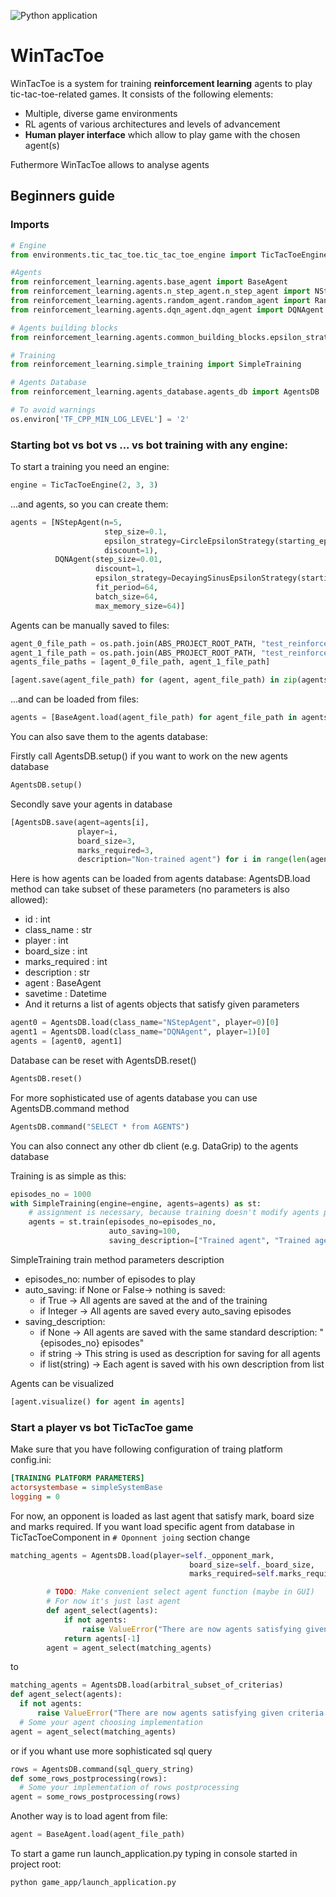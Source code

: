 ![Python application](https://github.com/engineerskkw/WinTacToe/workflows/Python%20application/badge.svg)

# WinTacToe
WinTacToe is a system for training **reinforcement learning** agents to play tic-tac-toe-related games.
It consists of the following elements:
* Multiple, diverse game environments
* RL agents of various architectures and levels of advancement
* **Human player interface** which allow to play game with the chosen agent(s)

Futhermore WinTacToe allows to analyse agents



## Beginners guide

### Imports
```python
# Engine
from environments.tic_tac_toe.tic_tac_toe_engine import TicTacToeEngine

#Agents
from reinforcement_learning.agents.base_agent import BaseAgent
from reinforcement_learning.agents.n_step_agent.n_step_agent import NStepAgent
from reinforcement_learning.agents.random_agent.random_agent import RandomAgent
from reinforcement_learning.agents.dqn_agent.dqn_agent import DQNAgent

# Agents building blocks
from reinforcement_learning.agents.common_building_blocks.epsilon_strategy import ConstantEpsilonStrategy, CircleEpsilonStrategy, DecayingSinusEpsilonStrategy

# Training
from reinforcement_learning.simple_training import SimpleTraining

# Agents Database
from reinforcement_learning.agents_database.agents_db import AgentsDB

# To avoid warnings
os.environ['TF_CPP_MIN_LOG_LEVEL'] = '2'
```
### Starting bot vs bot vs ... vs bot training with any engine:

To start a training you need an engine:
```python
engine = TicTacToeEngine(2, 3, 3)
```

...and agents, so you can create them:
```python
agents = [NStepAgent(n=5,
                     step_size=0.1,
                     epsilon_strategy=CircleEpsilonStrategy(starting_epsilon_value=0.1, exploration_part=0.7),
                     discount=1),
          DQNAgent(step_size=0.01,
                   discount=1,
                   epsilon_strategy=DecayingSinusEpsilonStrategy(starting_epsilon_value=0.1, exploration_part=0.7),
                   fit_period=64,
                   batch_size=64,
                   max_memory_size=64)]
```
Agents can be manually saved to files:
```python
agent_0_file_path = os.path.join(ABS_PROJECT_ROOT_PATH, "test_reinforcement_learning", "common_building_blocks", "trained_agents", "agent0.rl_agent")
agent_1_file_path = os.path.join(ABS_PROJECT_ROOT_PATH, "test_reinforcement_learning", "common_building_blocks", "trained_agents", "agent1.rl_agent")
agents_file_paths = [agent_0_file_path, agent_1_file_path]

[agent.save(agent_file_path) for (agent, agent_file_path) in zip(agents, agents_file_paths)]
```
...and can be loaded from files:
```python
agents = [BaseAgent.load(agent_file_path) for agent_file_path in agents_file_paths]
```

You can also save them to the agents database:

Firstly call AgentsDB.setup() if you want to work on the new agents database
```python
AgentsDB.setup()
```

Secondly save your agents in database
```python
[AgentsDB.save(agent=agents[i],
               player=i,
               board_size=3,
               marks_required=3,
               description="Non-trained agent") for i in range(len(agents))]
```
Here is how agents can be loaded from agents database:
AgentsDB.load method can take subset of these parameters (no parameters is also allowed):
- id : int
- class_name : str
- player : int
- board_size : int
- marks_required : int
- description : str
- agent : BaseAgent
- savetime : Datetime
- And it returns a list of agents objects that satisfy given parameters
```python
agent0 = AgentsDB.load(class_name="NStepAgent", player=0)[0]
agent1 = AgentsDB.load(class_name="DQNAgent", player=1)[0]
agents = [agent0, agent1]
```

Database can be reset with AgentsDB.reset()
```python
AgentsDB.reset()
```

For more sophisticated use of agents database you can use AgentsDB.command method
```python
AgentsDB.command("SELECT * from AGENTS")
```

You can also connect any other db client (e.g. DataGrip) to the agents database

Training is as simple as this:
```python
episodes_no = 1000
with SimpleTraining(engine=engine, agents=agents) as st:
    # assignment is necessary, because training doesn't modify agents provided in constructor
    agents = st.train(episodes_no=episodes_no,
                      auto_saving=100,
                      saving_description=["Trained agent", "Trained agent"])
```
SimpleTraining train method parameters description
- episodes_no: number of episodes to play
- auto_saving:
if None or False-> nothing is saved:
  - if True -> All agents are saved at the and of the training
  - if Integer -> All agents are saved every auto_saving episodes
- saving_description:
  - if None -> All agents are saved with the same standard description: "{episodes_no} episodes"
  - if string -> This string is used as description for saving for all agents
  - if list(string) -> Each agent is saved with his own description from list

Agents can be visualized
```python
[agent.visualize() for agent in agents]
```

### Start a player vs bot TicTacToe game
Make sure that you have following configuration of traing platform config.ini:
```ini
[TRAINING PLATFORM PARAMETERS]
actorsystembase = simpleSystemBase
logging = 0
```
For now, an opponent is loaded as last agent that satisfy mark, board size and marks required.
If you want load specific agent from database in TicTacToeComponent in ```# Oponnent joing``` section change
```python
matching_agents = AgentsDB.load(player=self._opponent_mark,
                                        board_size=self._board_size,
                                        marks_required=self.marks_required)  # List of all agents that satisfy criteria

        # TODO: Make convenient select agent function (maybe in GUI)
        # For now it's just last agent
        def agent_select(agents):
            if not agents:
                raise ValueError("There are now agents satisfying given criteria in the Agents Database")
            return agents[-1]
        agent = agent_select(matching_agents)
```
to
```python
matching_agents = AgentsDB.load(arbitral_subset_of_criterias)
def agent_select(agents):
  if not agents:
      raise ValueError("There are now agents satisfying given criteria in the Agents Database")
  # Some your agent choosing implementation
agent = agent_select(matching_agents)
```
or if you whant use more sophisticated sql query
```python
rows = AgentsDB.command(sql_query_string)
def some_rows_postprocessing(rows):
  # Some your implementation of rows postprocessing
agent = some_rows_postprocessing(rows)
```

Another way is to load agent from file:
```python
agent = BaseAgent.load(agent_file_path)
```

To start a game run launch_application.py typing in console started in project root:
```bash
python game_app/launch_application.py
```

